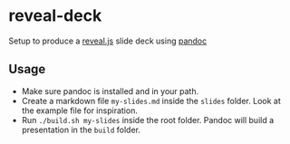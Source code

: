 # reveal-deck

Setup to produce a [reveal.js](https://revealjs.com) slide deck using [pandoc](https://pandoc.org)

## Usage

- Make sure pandoc is installed and in your path.
- Create a markdown file `my-slides.md` inside the `slides` folder. Look at the example file for inspiration.
- Run `./build.sh my-slides` inside the root folder. Pandoc will build a presentation in the `build` folder.
